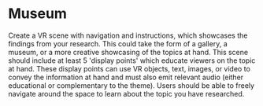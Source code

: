 # Museum
Create a VR scene with navigation and instructions, which showcases the findings from your research. This could take the form of a gallery, a museum, or a more creative showcasing of the topics at hand. This scene should include at least 5 'display points' which educate viewers on the topic at hand. These display points can use VR objects, text, images, or video to convey the information at hand and must also emit relevant audio (either educational or complementary to the theme). Users should be able to freely navigate around the space to learn about the topic you have researched.
